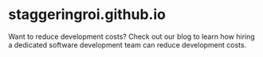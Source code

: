 # staggeringroi.github.io
Want to reduce development costs? Check out our blog to learn how hiring a dedicated software development team can reduce development costs.
